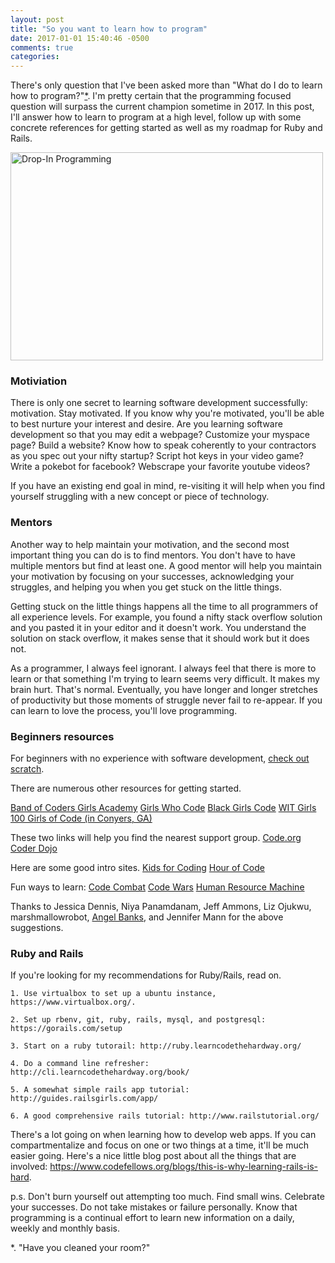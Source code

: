 ```yaml
---
layout: post
title: "So you want to learn how to program"
date: 2017-01-01 15:40:46 -0500
comments: true
categories: 
---
```


There's only question that I've been asked more than "What do I do to learn how
to program?"[\*](#question). I'm pretty certain that the programming focused question will
surpass the current champion sometime in 2017. In this post, I'll answer how to
learn to program at a high level, follow up with some concrete references for
getting started as well as my roadmap for Ruby and Rails.

<a data-flickr-embed="true"  href="https://www.flickr.com/photos/rcpl/3969420357/in/photolist-73Ljo2-nUHdqP-cLQ2pA-rMWtFu-cgwn5-o9zKDL-8JZyip-psr9mZ-5VsNnJ-66DDmf-DHS6Qw-bLJ2ua-bLJ2RH-6WtRoh-fa5NsN-bxPk1u-bLJ2gT-bLLfcn-bLJ1o4-bLJ2rV-bxPknQ-bxPkPQ-bxRpQs-bLLjpr-bxRxHm-bxPjjC-bLJ3EK-bxPje7-bxPkpY-bxRoHL-bLJ3b6-bxPkyq-9yGACj-bLL6ER-bLJ1xD-phfvvL-bLLfa6-bLJ1JT-bLJ1vD-bxRCQJ-bLJ1BR-bLGvA2-bxPkMU-bLJ22X-bLL6MD-bLJ1DP-bxPkw9-8nVeLx-pytkiv-otRtyE" title="Drop-In Programming"><img src="https://c6.staticflickr.com/3/2492/3969420357_fa85157081.jpg" width="500" height="333" alt="Drop-In Programming"></a><script async src="//embedr.flickr.com/assets/client-code.js" charset="utf-8"></script>

<!-- more -->

### Motiviation

There is only one secret to learning software development successfully:
motivation. Stay motivated. If you know why you're motivated, you'll be able to
best nurture your interest and desire. Are you learning software development so
that you may edit a webpage? Customize your myspace page? Build a website?  Know
how to speak coherently to your contractors as you spec out your nifty startup?
Script hot keys in your video game? Write a pokebot for facebook? Webscrape
your favorite youtube videos?

If you have an existing end goal in mind, re-visiting it will help when you find
yourself struggling with a new concept or piece of technology.

### Mentors

Another way to help maintain your motivation, and the second most important
thing you can do is to find mentors. You don't have to have multiple mentors
but find at least one. A good mentor will help you maintain your motivation by
focusing on your successes, acknowledging your struggles, and helping you when
you get stuck on the little things.

Getting stuck on the little things happens all the time to all programmers of
all experience levels. For example, you found a nifty stack overflow solution
and you pasted it in your editor and it doesn't work. You understand the
solution on stack overflow, it makes sense that it should work but it does not.

As a programmer, I always feel ignorant.  I always feel that there is more to
learn or that something I'm trying to learn seems very difficult. It makes my
brain hurt. That's normal. Eventually, you have longer and longer stretches of
productivity but those moments of struggle never fail to re-appear. If you can
learn to love the process, you'll love programming.

### Beginners resources

For beginners with no experience with software development, [check out scratch](https://scratch.mit.edu/).

There are numerous other resources for getting started.

[Band of Coders Girls Academy](http://bandofcoders.com/girlsacademy/)
[Girls Who Code](http://girlswhocode.com/)
[Black Girls Code](http://www.blackgirlscode.com/)
[WIT Girls](http://www.mywit.org/wit-participate/wit-girls/)
[100 Girls of Code (in Conyers, GA)](http://www.100girlsofcode.com/conyers-ga.html)

These two links will help you find the nearest support group.
[Code.org](https://code.org/learn/local)
[Coder Dojo](https://coderdojo.com/)

Here are some good intro sites.
[Kids for Coding](http://www.kids4coding.com)
[Hour of Code](https://hourofcode.com/us/learn)

Fun ways to learn:
[Code Combat](https://codecombat.com/)
[Code Wars](https://www.codewars.com/)
[Human Resource Machine](http://tomorrowcorporation.com/humanresourcemachine)

Thanks to Jessica Dennis, Niya Panamdanam, Jeff Ammons, Liz Ojukwu, marshmallowrobot, [Angel Banks](https://mobile.twitter.com/angelmbanks), and Jennifer Mann for the above suggestions.

### Ruby and Rails

If you're looking for my recommendations for Ruby/Rails, read on.

    1. Use virtualbox to set up a ubuntu instance, https://www.virtualbox.org/.
    
    2. Set up rbenv, git, ruby, rails, mysql, and postgresql: https://gorails.com/setup
    
    3. Start on a ruby tutorail: http://ruby.learncodethehardway.org/
    
    4. Do a command line refresher: http://cli.learncodethehardway.org/book/
    
    5. A somewhat simple rails app tutorial: http://guides.railsgirls.com/app/
    
    6. A good comprehensive rails tutorial: http://www.railstutorial.org/

There's a lot going on when learning how to develop web apps. If you can
compartmentalize and focus on one or two things at a time, it'll be much easier
going. Here's a nice little blog post about all the things that are involved:
https://www.codefellows.org/blogs/this-is-why-learning-rails-is-hard.

p.s. Don't burn yourself out attempting too much. Find small wins. Celebrate
your successes.  Do not take mistakes or failure personally. Know that
programming is a continual effort to learn new information on a daily, weekly
and monthly basis. 

<a name="question">*</a>. "Have you cleaned your room?"
